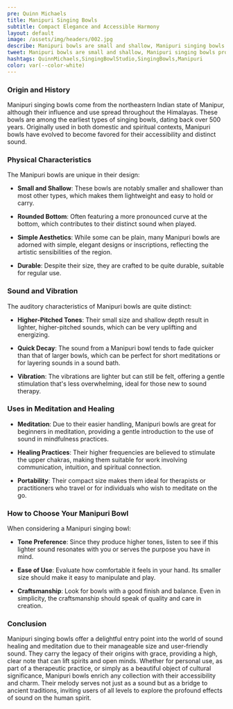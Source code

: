 ```yaml
---
pre: Quinn Michaels
title: Manipuri Singing Bowls
subtitle: Compact Elegance and Accessible Harmony
layout: default
image: /assets/img/headers/002.jpg
describe: Manipuri bowls are small and shallow, Manipuri singing bowls produce lighter, higher-pitched tones. They are easier to handle and play, making them suitable for beginners or for use in smaller spaces.
tweet: Manipuri bowls are small and shallow, Manipuri singing bowls produce lighter, higher-pitched tones.
hashtags: QuinnMichaels,SingingBowlStudio,SingingBowls,Manipuri
color: var(--color-white)
---
```


### Origin and History

Manipuri singing bowls come from the northeastern Indian state of Manipur, although their influence and use spread throughout the Himalayas. These bowls are among the earliest types of singing bowls, dating back over 500 years. Originally used in both domestic and spiritual contexts, Manipuri bowls have evolved to become favored for their accessibility and distinct sound.

### Physical Characteristics

The Manipuri bowls are unique in their design:

- **Small and Shallow**: These bowls are notably smaller and shallower than most other types, which makes them lightweight and easy to hold or carry.

- **Rounded Bottom**: Often featuring a more pronounced curve at the bottom, which contributes to their distinct sound when played.

- **Simple Aesthetics**: While some can be plain, many Manipuri bowls are adorned with simple, elegant designs or inscriptions, reflecting the artistic sensibilities of the region.

- **Durable**: Despite their size, they are crafted to be quite durable, suitable for regular use.

### Sound and Vibration

The auditory characteristics of Manipuri bowls are quite distinct:

- **Higher-Pitched Tones**: Their small size and shallow depth result in lighter, higher-pitched sounds, which can be very uplifting and energizing.

- **Quick Decay**: The sound from a Manipuri bowl tends to fade quicker than that of larger bowls, which can be perfect for short meditations or for layering sounds in a sound bath.

- **Vibration**: The vibrations are lighter but can still be felt, offering a gentle stimulation that's less overwhelming, ideal for those new to sound therapy.

### Uses in Meditation and Healing

- **Meditation**: Due to their easier handling, Manipuri bowls are great for beginners in meditation, providing a gentle introduction to the use of sound in mindfulness practices.

- **Healing Practices**: Their higher frequencies are believed to stimulate the upper chakras, making them suitable for work involving communication, intuition, and spiritual connection.

- **Portability**: Their compact size makes them ideal for therapists or practitioners who travel or for individuals who wish to meditate on the go.

### How to Choose Your Manipuri Bowl

When considering a Manipuri singing bowl:

- **Tone Preference**: Since they produce higher tones, listen to see if this lighter sound resonates with you or serves the purpose you have in mind.

- **Ease of Use**: Evaluate how comfortable it feels in your hand. Its smaller size should make it easy to manipulate and play.

- **Craftsmanship**: Look for bowls with a good finish and balance. Even in simplicity, the craftsmanship should speak of quality and care in creation.

### Conclusion

Manipuri singing bowls offer a delightful entry point into the world of sound healing and meditation due to their manageable size and user-friendly sound. They carry the legacy of their origins with grace, providing a high, clear note that can lift spirits and open minds. Whether for personal use, as part of a therapeutic practice, or simply as a beautiful object of cultural significance, Manipuri bowls enrich any collection with their accessibility and charm. Their melody serves not just as a sound but as a bridge to ancient traditions, inviting users of all levels to explore the profound effects of sound on the human spirit.
